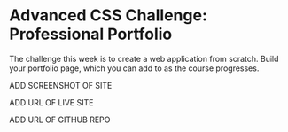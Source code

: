 # Advanced CSS Challenge: Professional Portfolio

The challenge this week is to create a web application from scratch. Build your portfolio page, which you can add to as the course progresses.

ADD SCREENSHOT OF SITE

ADD URL OF LIVE SITE

ADD URL OF GITHUB REPO

